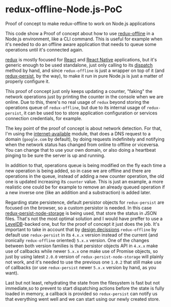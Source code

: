 # redux-offline-Node.js-PoC
Proof of concept to make redux-offline to work on Node.js applications

This code show a Proof of concept about how to use
[redux-offline](https://github.com/redux-offline/redux-offline) in a Node.js
environment, like a CLI command. This is useful for example when it's needed to
do an offline aware application that needs to queue some operations until it's
connected again.

[redux](https://redux.js.org/) is mostly focused for
[React](https://reactjs.org/) and
[React Native](https://facebook.github.io/react-native/) applications, but it's
generic enough to be used standalone, just only calling to its
[dispatch](https://redux.js.org/api/store#dispatch) method by hand, and since
`redux-offline` is just a wrapper on top of it (and
[redux-persist](https://github.com/rt2zz/redux-persist), by the way), to make it
run in pure Node.js is just a matter of properly configure it.

This proof of concept just only keeps updating a counter, "faking" the network
operations just by printing the counter in the console when we are online. Due
to this, there's no real usage of `redux` beyond storing the operations queue of
`redux-offline`, but due to its internal usage of `redux-persist`, it can be
used too to store application configuration or services connection credentials,
for example.

The key point of the proof of concept is about network detection. For that, I'm
using the [internet-available](https://github.com/ourcodeworld/internet-available)
module, that does a DNS request to a domain (`google.com` by default), by doing
requests indefinitely and notifying when the network status has changed from
online to offline or viceversa. You can change that to use your own domain, or
also doing a heartbeat pinging to be sure the server is up and running.

In addition to that, operations queue is being modified on the fly each time a
new operation is being added, so in case we are offline and there are operations
in the queue, instead of adding a new counter operation, the old one is updated
increasing its `counter` value. This is just an example, a more realistic one
could be for example to remove an already queued operation if a new inverse one
(like an addition and a substraction) is added later.

Regarding state persistence, default persistor objects for `redux-persist` are
focused on the browser, so a custom persistor is needed. In this case
[redux-persist-node-storage](https://github.com/pellejacobs/redux-persist-node-storage)
is being used, that store the status in JSON files. That's not the most optimal
solution and I would have preffer to use a [LevelDB](http://leveldb.org/)-backed
one, but for the proof of concept it just does the job. It's important to take
in account that by
[design decissions](https://github.com/redux-offline/redux-offline/issues/119#issuecomment-343656725)
`redux-offline` by default use `redux-persist` in its `4.x.x` version instead of
the current (and ironically `redux-offline` oriented) `5.x.x` version. One of
the changes between both version families is that persistor objects API in
`4.x.x` make use of callbacks while newer `5.x.x` one make use of Promise
objects, so just by using latest `2.0.0` version of `redux-persist-node-storage`
will plainly not work, and it's needed to use the previous one `1.0.2` that
still make use of callbacks (or use `redux-persist` newer `5.x.x` version by
hand, as you want).

Last but not least, rehydrating the state from the filesystem is fast but not
immediate,so to prevent to start dispatching actions before the state is fully
loaded in memory, a callback is provided so `redux-persist` can notify us that
everything went well and we can start using our newly created store.

